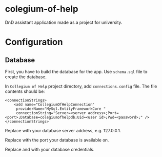 # colegium-of-help
DnD assistant application made as a project for university.

# Configuration
## Database
First, you have to build the database for the app. Use `schema.sql` file to create the database.

In `Collegium of Help` project directory, add `connections.config` file. The file contents should be:
```
<connectionStrings>
	<add name="CollegiumOfHelpConnection"
	 providerName="MySql.EntityFrameworkCore "
	 connectionString="Server=<server address>;Port=<port>;Database=colegiumofhelpdb;Uid=<user id>;Pwd=<password>;" />
</connectionStrings>
```

Replace <server address> with your database server address, e.g. 127.0.0.1.

Replace <port> with the port your database is available on.

Replace <uid> and <password> with your database credentials.